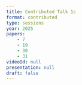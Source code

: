 ```yaml
---
title: Contributed Talk 1c
format: contributed
type: sessions
year: 2025
papers:
    - 7
    - 19
    - 30
    - 31
videoId: null
presentation: null
draft: false
---
```

